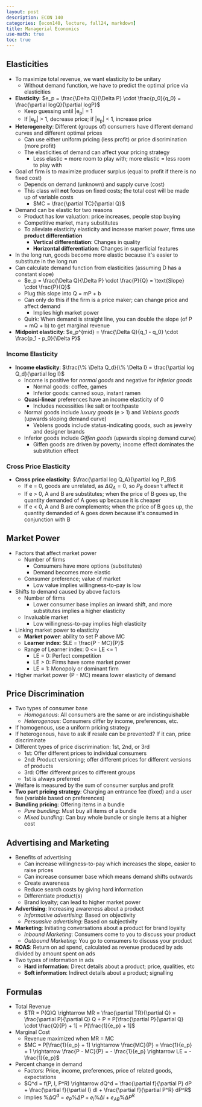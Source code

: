 ```yaml
---
layout: post
description: ECON 140
categories: [econ140, lecture, fall24, markdown]
title: Managerial Economics
use-math: true
toc: true
---
```


## Elasticities

- To maximize total revenue, we want elasticity to be unitary
    - Without demand function, we have to predict the optimal price via elasticities
- **Elasticity**: $e_p = \frac{\Delta Q}{\Delta P} \cdot \frac{p_0}{q_0} = \frac{\partial logQ}{\partial logP}$
    - Keep guessing until \|e<sub>p</sub>\| = 1
    - If \|e<sub>p</sub>\| > 1, decrease price; if \|e<sub>p</sub>\| < 1, increase price
- **Heterogeneity**: Different (groups of) consumers have different demand curves and different optimal prices
    - Can use either uniform pricing (less profit) or price discrimination (more profit)
    - The elasticities of demand can affect your pricing strategy
        - Less elastic = more room to play with; more elastic = less room to play with
- Goal of firm is to maximize producer surplus (equal to profit if there is no fixed cost)
    - Depends on demand (unknown) and supply curve (cost)
    - This class will **not** focus on fixed costs; the total cost will be made up of variable costs
        - $MC = \frac{\partial TC}{\partial Q}$
- Demand can be elastic for two reasons
    - Product has low valuation: price increases, people stop buying
    - Competitive market, many substitutes
    - To alleviate elasticity elasticity and increase market power, firms use **product differentiation**
        - **Vertical differentiation**: Changes in quality
        - **Horizontal differentiation**: Changes in superficial features
- In the long run, goods become more elastic because it's easier to substitute in the long run
- Can calculate demand function from elasticities (assuming D has a constant slope)
    - $e_p = \frac{\Delta Q}{\Delta P} \cdot \frac{P}{Q} = \text{Slope} \cdot \frac{P}{Q}$
    - Plug this slope into Q = mP + b
    - Can only do this if the firm is a price maker; can change price and affect demand
        - Implies high market power
    - Quirk: When demand is straight line, you can double the slope (of P = mQ + b) to get marginal revenue
- **Midpoint elasticity**: $e_p^{mid} = \frac{\Delta Q}{q_1 - q_0} \cdot \frac{p_1 - p_0}{\Delta P}$

### Income Elasticity
- **Income elasticity**: $\frac{\% \Delta Q_d}{\% \Delta I} = \frac{\partial log Q_d}{\partial log I}$
    - Income is positive for *normal goods* and negative for *inferior goods*
        - Normal goods: coffee, games
        - Inferior goods: canned soup, instant ramen
    - **Quasi-linear** preferences have an income elasticity of 0
        - Includes necessities like salt or toothpaste
    - Normal goods include *luxury goods* (e > 1) and *Veblens goods* (upwards sloping demand curve)
        - Veblens goods include status-indicating goods, such as jewelry and designer brands
    - Inferior goods include *Giffen goods* (upwards sloping demand curve)
        - Giffen goods are driven by poverty; income effect dominates the substitution effect

### Cross Price Elasticity
- **Cross price elasticity**: $\frac{\partial log Q_A}{\partial log P_B}$
    - If e = 0, goods are unrelated, as $\Delta Q_A = 0$, so $P_B$ doesn't affect it
    - If e > 0, A and B are substitutes; when the price of B goes up, the quantity demanded of A goes up because it is cheaper
    - If e < 0, A and B are complements; when the price of B goes up, the quantity demanded of A goes down because it's consumed in conjunction with B

## Market Power

- Factors that affect market power
    - Number of firms
        - Consumers have more options (substitutes)
        - Demand becomes more elastic
    - Consumer preference; value of market
        - Low value implies willingness-to-pay is low
- Shifts to demand caused by above factors
    - Number of firms
        - Lower consumer base implies an inward shift, and more substitutes implies a higher elasticity
    - Invaluable market
        - Low willingness-to-pay implies high elasticity
- Linking market power to elasticity
    - **Market power**: ability to set P above MC
    - **Learner index**: $LE = \frac{P - MC}{P}$
    - Range of Learner index: 0 <= LE <= 1
        - LE = 0: Perfect competition
        - LE > 0: Firms have some market power
        - LE = 1: Monopoly or dominant firm
- Higher market power (P - MC) means lower elasticity of demand

## Price Discrimination
- Two types of consumer base
    - *Homogenous*: All consumers are the same or are indistinguishable
    - *Heterogenous*: Consumers differ by income, preferences, etc.
- If homogenous, use a uniform pricing strategy
- If heterogenous, have to ask if resale can be prevented? If it can, price discriminate
- Different types of price discrimination: 1st, 2nd, or 3rd
    - 1st: Offer different prices to individual consumers
    - 2nd: Product versioning; offer different prices for different versions of products
    - 3rd: Offer different prices to different groups
    - 1st is always preferred
- Welfare is measured by the sum of consumer surplus and profit
- **Two part pricing strategy**: Charging an entrance fee (fixed) and a user fee (variable based on preferences)
- **Bundling pricing**: Offering items in a bundle
    - *Pure bundling*: Must buy all items of a bundle
    - *Mixed bundling*: Can buy whole bundle or single items at a higher cost

## Advertising and Marketing

- Benefits of advertising
    - Can increase willingness-to-pay which increases the slope, easier to raise prices
    - Can increase consumer base which means demand shifts outwards
    - Create awareness
    - Reduce search costs by giving hard information
    - Differentiate product(s)
    - Brand loyalty; can lead to higher market power
- **Advertising**: Increasing awareness about a product
    - *Informative advertising*: Based on objectivity
    - *Persuasive advertising*: Based on subjectivity
- **Marketing**: Initiating conversations about a product for brand loyalty
    - *Inbound Marketing*: Consumers come to you to discuss your product
    - *Outbound Marketing*: You go to consumers to discuss your product
- **ROAS**: Return on ad spend, calculated as revenue produced by ads divided by amount spent on ads
- Two types of information in ads
    - **Hard information**: Direct details about a product; price, qualities, etc
    - **Soft information**: Indirect details about a product; signalling


## Formulas

- Total Revenue
    - $TR = P(Q)Q \rightarrow MR = \frac{\partial TR}{\partial Q} = \frac{\partial P}{\partial Q} Q + P = P[\frac{\partial P}{\partial Q} \cdot \frac{Q}{P} + 1] = P[\frac{1}{e_p} + 1]$
- Marginal Cost
    - Revenue maximized when MR = MC
    - $MC = P[\frac{1}{e_p} + 1] \rightarrow \frac{MC}{P} = \frac{1}{e_p} + 1 \rightarrow \frac{P - MC}{P} = - \frac{1}{e_p} \rightarrow LE = - \frac{1}{e_p}$
- Percent change in demand
    - Factors: Price, income, preferences, price of related goods, expectations
    - $Q^d = f(P, I, P^R) \rightarrow dQ^d = \frac{\partial f}{\partial P} dP + \frac{\partial f}{\partial I} dI + \frac{\partial f}{\partial P^R} dP^R$
    - Implies $\% \Delta Q^d = e_P \% \Delta P + e_I \% \Delta I + e_{AB} \% \Delta P^R$

